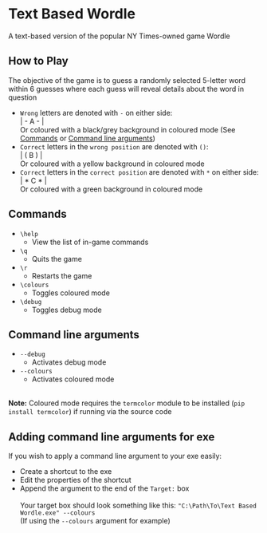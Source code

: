 # Text Based Wordle
A text-based version of the popular NY Times-owned game Wordle

## How to Play
The objective of the game is to guess a randomly selected 5-letter word within 6 guesses where each guess will reveal details about the word in question
- `Wrong` letters are denoted with `-` on either side:
\
| - A - |
\
Or coloured with a black/grey background in coloured mode (See [Commands](#commands) or [Command line arguments](#command-line-arguments))
- `Correct` letters in the `wrong position` are denoted with `()`:
\
| ( B ) |
\
Or coloured with a yellow background in coloured mode
- `Correct` letters in the `correct position` are denoted with `*` on either side:
\
| * C * |
\
Or coloured with a green background in coloured mode

## Commands
- `\help`
  - View the list of in-game commands
- `\q`
  - Quits the game
- `\r`
  - Restarts the game
- `\colours`
  - Toggles coloured mode
- `\debug`
  - Toggles debug mode

## Command line arguments
- `--debug`
  - Activates debug mode
- `--colours`
  - Activates coloured mode

\
**Note:** Coloured mode requires the `termcolor` module to be installed (`pip install termcolor`) if running via the source code

## Adding command line arguments for exe
If you wish to apply a command line argument to your exe easily:
- Create a shortcut to the exe
- Edit the properties of the shortcut
- Append the argument to the end of the `Target:` box
\
\
Your target box should look something like this:
`"C:\Path\To\Text Based Wordle.exe" --colours`
\
(If using the `--colours` argument for example)
